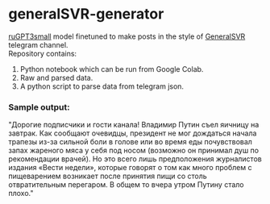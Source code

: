 # generalSVR-generator

[ruGPT3small](https://github.com/ai-forever/ru-gpts) model finetuned to make posts in the style of [GeneralSVR](https://t.me/s/generalsvr) telegram channel.  
Repository contains:
1. Python notebook which can be run from Google Colab.
2. Raw and parsed data.
3. A python script to parse data from telegram json.
  
### Sample output:
"Дорогие подписчики и гости канала! Владимир Путин съел яичницу на завтрак. Как сообщают очевидцы, президент не мог дождаться начала трапезы из-за сильной боли в голове или во время еды почувствовал запах жареного мяса у себя под носом (возможно он принимал душ по рекомендации врачей). Но это всего лишь предположения журналистов издания «Вести недели», которые говорят о том как много проблем с пищеварением возникает после принятия пищи со столь отвратительным перегаром.  В общем то вчера утром Путину стало плохо."
